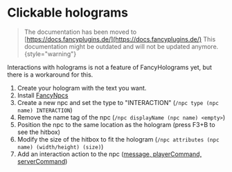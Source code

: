 # Clickable holograms

> The documentation has been moved to [https://docs.fancyplugins.de/](https://docs.fancyplugins.de/)
> This documentation might be outdated and will not be updated anymore.
{style="warning"}

Interactions with holograms is not a feature of FancyHolograms yet, but there is a workaround for this.

1. Create your hologram with the text you want.
2. Install [FancyNpcs](https://fancyplugins.de/FancyNpcs/download/)
3. Create a new npc and set the type to "INTERACTION" (`/npc type (npc name) INTERACTION`)
4. Remove the name tag of the npc (`/npc displayName (npc name) <empty>`)
5. Position the npc to the same location as the hologram (press F3+B to see the hitbox)
6. Modify the size of the hitbox to fit the hologram (`/npc attributes (npc name) (width/height) (size)`)
7. Add an interaction action to the
   npc ([message, playerCommand, serverCommand](https://fancyplugins.de/docs/fn-commands.html#message))